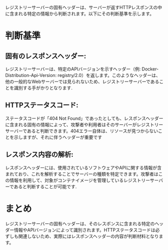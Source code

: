 レジストリーサーバーの固有ヘッダーは、サーバーが返すHTTPレスポンスの中に含まれる特定の情報から判断されます。以下にその判断基準を示します。

# 判断基準
## 固有のレスポンスヘッダー:
レジストリーサーバーは、特定のAPIバージョンを示すヘッダー（例: Docker-Distribution-Api-Version: registry/2.0）を返します。このようなヘッダーは、他の一般的なWebサーバーでは見られないため、レジストリーサーバーであることを識別する手がかりとなります.

## HTTPステータスコード:
ステータスコードが「404 Not Found」であったとしても、レスポンスヘッダーに含まれる固有の情報によって、攻撃者や利用者はそのサーバーがレジストリーサーバーであると判断できます。404エラー自体は、リソースが見つからないことを示しますが、それに伴うヘッダーが重要です

## レスポンス内容の解析:
レスポンスヘッダーには、使用されているソフトウェアやAPIに関する情報が含まれており、これを解析することでサーバーの種類を特定できます。攻撃者はこの情報を利用して、対象がコンテナイメージを管理しているレジストリーサーバーであると判断することが可能です.

# まとめ
レジストリーサーバーの固有ヘッダーは、そのレスポンスに含まれる特定のヘッダー情報やAPIバージョンによって識別されます。HTTPステータスコードは必ずしも関連しないため、実際にはレスポンスヘッダーの内容が判断材料となります。
